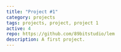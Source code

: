 ```yaml
---
title: "Project #1"
category: projects
tags: projects, project, project 1
active: 4
repo: https://github.com/89bitstudio/lem
description: A first project.
---
```



